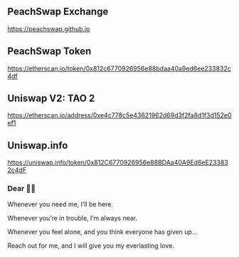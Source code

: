 ## PeachSwap Exchange
https://peachswap.github.io

## PeachSwap Token

https://etherscan.io/token/0x812c6770926956e88bdaa40a9ed6ee233832c4df

## Uniswap V2: TAO 2

https://etherscan.io/address/0xe4c778c5e43621962d69d3f2fa8d1f3d152e0ef1

## Uniswap.info

https://uniswap.info/token/0x812C6770926956e88BDAa40A9Ed6eE233832c4dF


### Dear 🍑🍑

Whenever you need me, I’ll be here.

Whenever you’re in trouble, I’m always near.

Whenever you feel alone, and you think everyone has given up…

Reach out for me, and I will give you my everlasting love.

<!--
**peachswap/peachswap** is a ✨ _special_ ✨ repository because its `README.md` (this file) appears on your GitHub profile.

Here are some ideas to get you started:

- 🔭 I’m currently working on ...
- 🌱 I’m currently learning ...
- 👯 I’m looking to collaborate on ...
- 🤔 I’m looking for help with ...
- 💬 Ask me about ...
- 📫 How to reach me: ...
- 😄 Pronouns: ...
- ⚡ Fun fact: ...
-->
